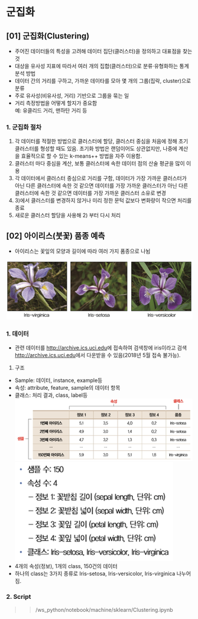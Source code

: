 # 군집화

## [01] 군집화(Clustering)

- 주어진 데이터들의 특성을 고려해 데이터 집단(클러스터)을 정의하고 대표점을 찾는 것
- 대상을 유사성 지표에 따라서 여러 개의 집합(클러스터)으로 분류·유형화하는 통계 분석 방법
- 데이터 간의 거리를 구하고, 가까운 데이타를 모아 몇 개의 그룹(집락, cluster)으로 분류
- 주로 유사성(비유사성, 거리) 기반으로 그룹을 묶는 일
- 거리 측정방법을 어떻게 할지가 중요함  
  예: 유클리드 거리, 맨하탄 거리 등

### 1. 군집화 절차

1) 각 데이터를 적절한 방법으로 클러스터에 할당, 클러스터 중심을 처음에 정해 초기 클러스터를 형성할 때도 있음. 초기화 방법은 랜덤이어도 상관없지만, 나중에 계산을 효율적으로 할 수 있는 k-means++ 방법을 자주 이용함.
2) 클러스터 마다 중심을 계산, 보통 클러스터에 속한 데이터 점의 산술 평균을 많이 이용
3) 각 데이터에서 클러스터 중심으로 거리를 구함, 데이터가 가장 가까운 클러스터가 아닌 다른 클러스터에 속한 것 같으면 데이터를 가장 가까운 클러스터가 아닌 다른 클러스터에 속한 것 같으면 데이터를 가장 가까운 클러스터 소유로 변경
4) 3)에서 클러스터를 변경하지 않거나 미리 정한 문턱 값보다 변화량이 작으면 처리를 종료
5) 새로운 클러스터 할당을 사용해 2) 부터 다시 처리

## [02] 아이리스(붓꽃) 품종 예측

- 아이리스는 꽃잎의 모양과 길이에 따라 여러 가지 품종으로 나뉨

![아이리스](./images/01_1.jpg)

### 1. 데이터

- 관련 데이터를 <http://archive.ics.uci.edu>에 접속하여 검색창에 iris이라고 검색 <http://archive.ics.uci.edu>에서 다운받을 수 있음(2018년 5월 접속 불가능).

1) 구조

- Sample: 데이터, instance, example등
- 속성: attribute, feature, sample의 데이터 항목
- 클래스: 처리 결과, class, label등
    ![예제](./images/02_1.jpg)
    ![예제](./images/03_1.jpg)
- 4개의 속성(정보), 1개의 class, 150건의 데이터
- 하나의 class는 3가지 종류로 Iris-setosa, Iris-versicolor, Iris-virginica 나누어짐.

### 2. Script

>> /ws_python/notebook/machine/sklearn/Clustering.ipynb
